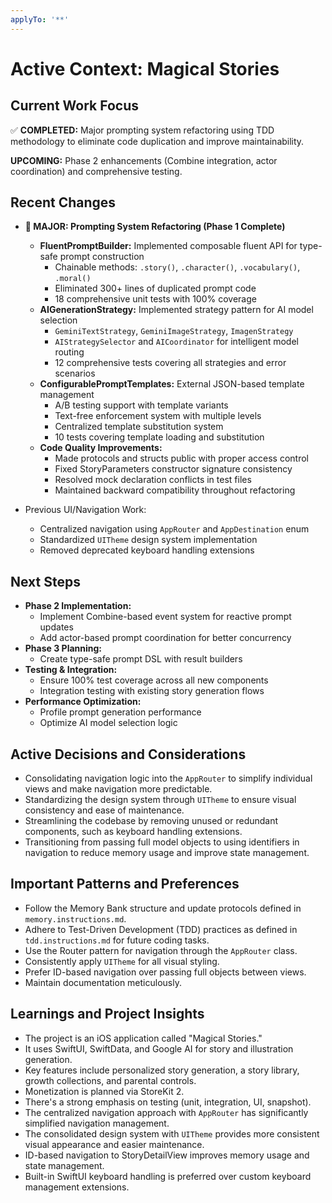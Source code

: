 ```yaml
---
applyTo: '**'
---
```


# Active Context: Magical Stories

## Current Work Focus
✅ **COMPLETED:** Major prompting system refactoring using TDD methodology to eliminate code duplication and improve maintainability.

**UPCOMING:** Phase 2 enhancements (Combine integration, actor coordination) and comprehensive testing.

## Recent Changes
- **🎯 MAJOR: Prompting System Refactoring (Phase 1 Complete)**
  - **FluentPromptBuilder:** Implemented composable fluent API for type-safe prompt construction
    - Chainable methods: `.story()`, `.character()`, `.vocabulary()`, `.moral()`
    - Eliminated 300+ lines of duplicated prompt code
    - 18 comprehensive unit tests with 100% coverage
  - **AIGenerationStrategy:** Implemented strategy pattern for AI model selection
    - `GeminiTextStrategy`, `GeminiImageStrategy`, `ImagenStrategy` 
    - `AIStrategySelector` and `AICoordinator` for intelligent model routing
    - 12 comprehensive tests covering all strategies and error scenarios
  - **ConfigurablePromptTemplates:** External JSON-based template management
    - A/B testing support with template variants
    - Text-free enforcement system with multiple levels
    - Centralized template substitution system
    - 10 tests covering template loading and substitution
  - **Code Quality Improvements:**
    - Made protocols and structs public with proper access control
    - Fixed StoryParameters constructor signature consistency
    - Resolved mock declaration conflicts in test files
    - Maintained backward compatibility throughout refactoring

- Previous UI/Navigation Work:
  - Centralized navigation using `AppRouter` and `AppDestination` enum
  - Standardized `UITheme` design system implementation
  - Removed deprecated keyboard handling extensions

## Next Steps
- **Phase 2 Implementation:**
  - Implement Combine-based event system for reactive prompt updates
  - Add actor-based prompt coordination for better concurrency
- **Phase 3 Planning:**
  - Create type-safe prompt DSL with result builders
- **Testing & Integration:**
  - Ensure 100% test coverage across all new components
  - Integration testing with existing story generation flows
- **Performance Optimization:**
  - Profile prompt generation performance
  - Optimize AI model selection logic

## Active Decisions and Considerations
- Consolidating navigation logic into the `AppRouter` to simplify individual views and make navigation more predictable.
- Standardizing the design system through `UITheme` to ensure visual consistency and ease of maintenance.
- Streamlining the codebase by removing unused or redundant components, such as keyboard handling extensions.
- Transitioning from passing full model objects to using identifiers in navigation to reduce memory usage and improve state management.

## Important Patterns and Preferences
- Follow the Memory Bank structure and update protocols defined in `memory.instructions.md`.
- Adhere to Test-Driven Development (TDD) practices as defined in `tdd.instructions.md` for future coding tasks.
- Use the Router pattern for navigation through the `AppRouter` class.
- Consistently apply `UITheme` for all visual styling.
- Prefer ID-based navigation over passing full objects between views.
- Maintain documentation meticulously.

## Learnings and Project Insights
- The project is an iOS application called "Magical Stories."
- It uses SwiftUI, SwiftData, and Google AI for story and illustration generation.
- Key features include personalized story generation, a story library, growth collections, and parental controls.
- Monetization is planned via StoreKit 2.
- There's a strong emphasis on testing (unit, integration, UI, snapshot).
- The centralized navigation approach with `AppRouter` has significantly simplified navigation management.
- The consolidated design system with `UITheme` provides more consistent visual appearance and easier maintenance.
- ID-based navigation to StoryDetailView improves memory usage and state management.
- Built-in SwiftUI keyboard handling is preferred over custom keyboard management extensions.
